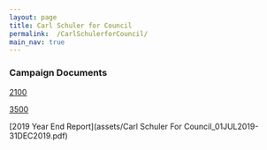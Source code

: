 ```yaml
---
layout: page
title: Carl Schuler for Council
permalink:  /CarlSchulerforCouncil/
main_nav: true
---
```


### Campaign Documents

[2100](assets/2100.pdf)

[3500](assets/CRO-3500.pdf)

[2019 Year End Report](assets/Carl Schuler For Council_01JUL2019-31DEC2019.pdf)



